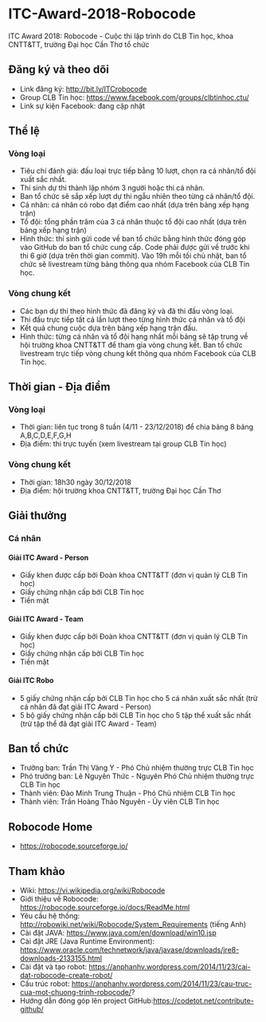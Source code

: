 # ITC-Award-2018-Robocode
ITC Award 2018: Robocode - Cuộc thi lập trình do CLB Tin học, khoa CNTT&TT, trường Đại học Cần Thơ tổ chức

## Đăng ký và theo dõi
* Link đăng ký: http://bit.ly/ITCrobocode
* Group CLB Tin học: https://www.facebook.com/groups/clbtinhoc.ctu/
* Link sự kiện Facebook: đang cập nhật

## Thể lệ
### Vòng loại
* Tiêu chí đánh giá: đấu loại trực tiếp bằng 10 lượt, chọn ra cá nhân/tổ đội xuất sắc nhất.
* Thí sinh dự thi thành lập nhóm 3 người hoặc thi cá nhân.
* Ban tổ chức sẽ sắp xếp lượt dự thi ngẫu nhiên theo từng cá nhân/tổ đội.
* Cá nhân: cá nhân có robo đạt điểm cao nhất (dựa trên bảng xếp hạng trận)
* Tổ đội: tổng phần trăm của 3 cá nhân thuộc tổ đội cao nhất (dựa trên bảng xếp hạng trận)
* Hình thức: thí sinh gửi code về ban tổ chức bằng hình thức đóng góp vào GitHub do ban tổ chức cung cấp. Code phải được gửi về trước khi thi 6 giờ (dựa trên thời gian commit). Vào 19h mỗi tối chủ nhật, ban tổ chức sẽ livestream từng bảng thông qua nhóm Facebook của CLB Tin học.

### Vòng chung kết
* Các bạn dự thi theo hình thức đã đăng ký và đã thi đấu vòng loại.
* Thi đấu trực tiếp tất cả lần lượt theo từng hình thức cá nhân và tổ đội
* Kết quả chung cuộc dựa trên bảng xếp hạng trận đấu.
* Hình thức: từng cá nhân và tổ đội hạng nhất mỗi bảng sẽ tập trung về hội trường khoa CNTT&TT để tham gia vòng chung kết. Ban tổ chức livestream trực tiếp vòng chung kết thông qua nhóm Facebook của CLB Tin học.

## Thời gian - Địa điểm
### Vòng loại
* Thời gian: liên tục trong 8 tuần (4/11 - 23/12/2018) để chia bảng 8 bảng A,B,C,D,E,F,G,H
* Địa điểm: thi trực tuyến (xem livestream tại group CLB Tin học)

### Vòng chung kết
* Thời gian: 18h30 ngày 30/12/2018
* Địa điểm: hội trường khoa CNTT&TT, trường Đại học Cần Thơ

## Giải thưởng
### Cá nhân
#### Giải ITC Award - Person
* Giấy khen được cấp bởi Đoàn khoa CNTT&TT (đơn vị quản lý CLB Tin học)
* Giấy chứng nhận cấp bởi CLB Tin học
* Tiền mặt

#### Giải ITC Award - Team
* Giấy khen được cấp bởi Đoàn khoa CNTT&TT (đơn vị quản lý CLB Tin học)
* Giấy chứng nhận cấp bởi CLB Tin học
* Tiền mặt

#### Giải ITC Robo
* 5 giấy chứng nhận cấp bởi CLB Tin học cho 5 cá nhân xuất sắc nhất (trừ cá nhân đã đạt giải ITC Award - Person)
* 5 bộ giấy chứng nhận cấp bởi CLB Tin học cho 5 tập thể xuất sắc nhất (trừ tập thể đã đạt giải ITC Award - Team)

## Ban tổ chức
* Trưởng ban: Trần Thị Vàng Y - Phó Chủ nhiệm thường trực CLB Tin học
* Phó trưởng ban: Lê Nguyên Thức - Nguyên Phó Chủ nhiệm thường trực CLB Tin học
* Thành viên: Đào Minh Trung Thuận - Phó Chủ nhiệm CLB Tin học
* Thành viên: Trần Hoàng Thảo Nguyên - Ủy viên CLB Tin học

## Robocode Home
* https://robocode.sourceforge.io/

## Tham khảo
* Wiki: https://vi.wikipedia.org/wiki/Robocode
* Giới thiệu về Robocode: https://robocode.sourceforge.io/docs/ReadMe.html
* Yêu cầu hệ thống: http://robowiki.net/wiki/Robocode/System_Requirements (tiếng Anh)
* Cài đặt JAVA: https://www.java.com/en/download/win10.jsp
* Cài đặt JRE (Java Runtime Environment): https://www.oracle.com/technetwork/java/javase/downloads/jre8-downloads-2133155.html
* Cài đặt và tạo robot: https://anphanhv.wordpress.com/2014/11/23/cai-dat-robocode-create-robot/
* Cấu trúc robot: https://anphanhv.wordpress.com/2014/11/23/cau-truc-cua-mot-chuong-trinh-robocode/?
* Hướng dẫn đóng góp lên project GitHub:https://codetot.net/contribute-github/
